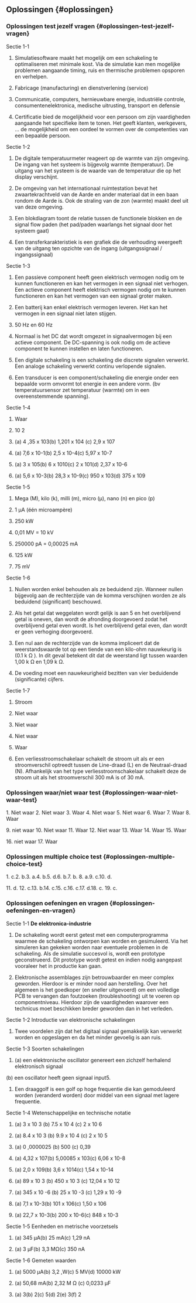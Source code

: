 ## Oplossingen {#oplossingen}

### Oplossingen test jezelf vragen {#oplossingen-test-jezelf-vragen}

Sectie 1-1

1.  Simulatiesoftware maakt het mogelijk om een schakeling te optimaliseren met minimale kost. Via de simulatie kan men mogelijke problemen aangaande timing, ruis en thermische problemen opsporen en verhelpen.

2.  Fabricage (manufacturing) en dienstverlening (service)

3.  Communicatie, computers, hernieuwbare energie, industriële controle, consumentenelektronica, medische uitrusting, transport en defensie

4.  Certificatie bied de mogelijkheid voor een persoon om zijn vaardigheden aangaande het specifieke item te tonen. Het geeft klanten, werkgevers, … de mogelijkheid om een oordeel te vormen over de competenties van een bepaalde persoon.

Sectie 1-2

1.  De digitale temperatuurmeter reageert op de warmte van zijn omgeving. De ingang van het systeem is bijgevolg warmte (temperatuur). De uitgang van het systeem is de waarde van de temperatuur die op het display verschijnt.

2.  De omgeving van het internationaal ruimtestation bevat het zwaartekrachtveld van de Aarde en ander materiaal dat in een baan rondom de Aarde is. Ook de straling van de zon (warmte) maakt deel uit van deze omgeving.

3.  Een blokdiagram toont de relatie tussen de functionele blokken en de signal flow paden (het pad/paden waarlangs het signaal door het systeem gaat)

4.  Een transferkarakteristiek is een grafiek die de verhouding weergeeft van de uitgang ten opzichte van de ingang (uitgangssignaal / ingangssignaal)

Sectie 1-3

1.  Een passieve component heeft geen elektrisch vermogen nodig om te kunnen functioneren en kan het vermogen in een signaal niet verhogen. Een actieve component heeft elektrisch vermogen nodig om te kunnen functioneren en kan het vermogen van een signaal groter maken.

2.  Een batterij kan enkel elektrisch vermogen leveren. Het kan het vermogen in een signaal niet laten stijgen.

3.  50 Hz en 60 Hz

4.  Normaal is het DC dat wordt omgezet in signaalvermogen bij een actieve component. De DC-spanning is ook nodig om de actieve component te kunnen instellen en laten functioneren.

5.  Een digitale schakeling is een schakeling die discrete signalen verwerkt. Een analoge schakeling verwerkt continu verlopende signalen.

6.  Een transducer is een component/schakeling die energie onder een bepaalde vorm omvormt tot energie in een andere vorm. (bv temperatuursensor zet temperatuur (warmte) om in een overeenstemmende spanning).

Sectie 1-4

1.  Waar

2.  10 2

3.  (a) 4 ,35 x 103(b) 1,201 x 104 (c) 2,9 x 107

4.  (a) 7,6 x 10-1(b) 2,5 x 10-4(c) 5,97 x 10-7

5.  (a) 3 x 105(b) 6 x 1010(c) 2 x 101(d) 2,37 x 10-6

6.  (a) 5,6 x 10-3(b) 28,3 x 10-9(c) 950 x 103(d) 375 x 109

Sectie 1-5

1.  Mega (M), kilo (k), milli (m), micro (µ), nano (n) en pico (p)

2.  1 µA (één microampère)

3.  250 kW

4.  0,01 MV = 10 kV

5.  250000 pA = 0,00025 mA

6.  125 kW

7.  75 mV

Sectie 1-6

1.  Nullen worden enkel behouden als ze beduidend zijn. Wanneer nullen bijgevolg aan de rechterzijde van de komma verschijnen worden ze als beduidend (significant) beschouwd.

2.  Als het getal dat weggelaten wordt gelijk is aan 5 en het overblijvend getal is oneven, dan wordt de afronding doorgevoerd zodat het overblijvend getal even wordt. Is het overblijvend getal even, dan wordt er geen verhoging doorgevoerd.

3.  Een nul aan de rechterzijde van de komma impliceert dat de weerstandswaarde tot op een tiende van een kilo-ohm nauwkeurig is (0.1 k Ω ). In dit geval betekent dit dat de weerstand ligt tussen waarden 1,00 k Ω en 1,09 k Ω.

4.  De voeding moet een nauwkeurigheid bezitten van vier beduidende (significante) cijfers.

Sectie 1-7

1.  Stroom

2.  Niet waar

3.  Niet waar

4.  Niet waar

5.  Waar

6.  Een verliesstroomschakelaar schakelt de stroom uit als er een stroomverschil optreedt tussen de Line-draad (L) en de Neutraal-draad (N). Afhankelijk van het type verliesstroomschakelaar schakelt deze de stroom uit als het stroomverschil 300 mA is of 30 mA.

### Oplossingen waar/niet waar test {#oplossingen-waar-niet-waar-test}

1\. Niet waar 2\. Niet waar 3\. Waar 4\. Niet waar 5\. Niet waar 6\. Waar 7\. Waar 8\. Waar

9\. niet waar 10\. Niet waar 11\. Waar 12\. Niet waar 13\. Waar 14\. Waar 15\. Waar

16\. niet waar 17\. Waar

### Oplossingen multiple choice test {#oplossingen-multiple-choice-test}

1\. c.2\. b.3\. a.4\. b.5\. d.6\. b.7\. b. 8\. a.9\. c.10\. d.

11\. d. 12\. c.13\. b.14\. c.15\. c.16\. c.17\. d.18\. c. 19\. c.

### Oplossingen oefeningen en vragen {#oplossingen-oefeningen-en-vragen}

Sectie 1-1 **De elektronica-industrie**

1.  De schakeling wordt eerst getest met een computerprogramma waarmee de schakeling ontworpen kan worden en gesimuleerd. Via het simuleren kan gekeken worden naar eventuele problemen in de schakeling. Als de simulatie succesvol is, wordt een prototype geconstrueerd. Dit prototype wordt getest en indien nodig aangepast vooraleer het in productie kan gaan.

2.  Elektronische assemblages zijn betrouwbaarder en meer complex geworden. Hierdoor is er minder nood aan herstelling. Over het algemeen is het goedkoper (en sneller uitgevoerd) om een volledige PCB te vervangen dan foutzoeken (troubleshooting) uit te voeren op componentniveau. Hierdoor zijn de vaardigheden waarover een technicus moet beschikken breder geworden dan in het verleden.

Sectie 1-2 Introductie van elektronische schakelingen

1.  Twee voordelen zijn dat het digitaal signaal gemakkelijk kan verwerkt worden en opgeslagen en da het minder gevoelig is aan ruis.

Sectie 1-3 Soorten schakelingen

1.  (a) een elektronische oscillator genereert een zichzelf herhalend elektronisch signaal

(b) een oscillator heeft geen signaal input5\.

1.  Een draaggolf is een golf op hoge frequentie die kan gemoduleerd worden (veranderd worden) door middel van een signaal met lagere frequentie.

Sectie 1-4 Wetenschappelijke en technische notatie

1.  (a) 3 x 10 3 (b) 7.5 x 10 4 (c) 2 x 10 6

2.  (a) 8.4 x 10 3 (b) 9.9 x 10 4 (c) 2 x 10 5

3.  (a) 0 ,0000025 (b) 500 (c) 0,39

4.  (a) 4,32 x 107(b) 5,00085 x 103(c) 6,06 x 10-8

5.  (a) 2,0 x 109(b) 3,6 x 1014(c) 1,54 x 10-14

6.  (a) 89 x 10 3 (b) 450 x 10 3 (c) 12,04 x 10 12

7.  (a) 345 x 10 -6 (b) 25 x 10 -3 (c) 1,29 x 10 -9

8.  (a) 7,1 x 10-3(b) 101 x 106(c) 1,50 x 106

9.  (a) 22,7 x 10-3(b) 200 x 10-6(c) 848 x 10-3

Sectie 1-5 Eenheden en metrische voorzetsels

1.  (a) 345 µA(b) 25 mA(c) 1,29 nA

2.  (a) 3 µF(b) 3,3 MΩ(c) 350 nA

Sectie 1-6 Gemeten waarden

1.  (a) 5000 µA(b) 3,2 ,W(c) 5 MV(d) 10000 kW

2.  (a) 50,68 mA(b) 2,32 M Ω (c) 0,0233 µF

3.  (a) 3(b) 2(c) 5(d) 2(e) 3(f) 2